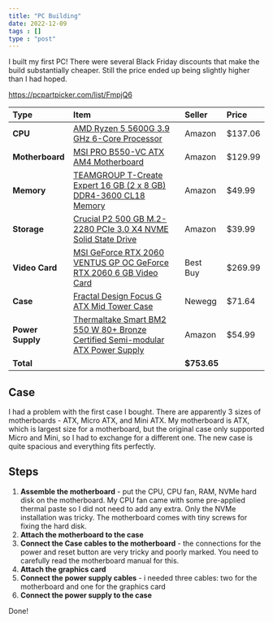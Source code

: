 ```yaml
---
title: "PC Building"
date: 2022-12-09
tags : []
type : "post"
---
```


I built my first PC! There were several Black Friday discounts that make the build substantially cheaper. Still the price ended up being slightly higher than I had hoped. 

https://pcpartpicker.com/list/FmpjQ6

Type|Item|Seller|Price
:----|:----|:----|:----
**CPU** | [AMD Ryzen 5 5600G 3.9 GHz 6-Core Processor](https://pcpartpicker.com/product/sYmmP6/amd-ryzen-5-5600g-39-ghz-6-core-processor-100-100000252box) | Amazon | $137.06 
**Motherboard** | [MSI PRO B550-VC ATX AM4 Motherboard](https://pcpartpicker.com/product/pFRYcf/msi-pro-b550-vc-atx-am4-motherboard-pro-b550-vc) | Amazon | $129.99 
**Memory** | [TEAMGROUP T-Create Expert 16 GB (2 x 8 GB) DDR4-3600 CL18 Memory](https://pcpartpicker.com/product/LygFf7/teamgroup-t-create-expert-16-gb-2-x-8-gb-ddr4-3600-cl18-memory-ttced416g3600hc18jdc01) | Amazon | $49.99 
**Storage** | [Crucial P2 500 GB M.2-2280 PCIe 3.0 X4 NVME Solid State Drive](https://pcpartpicker.com/product/G9XYcf/crucial-p2-500-gb-m2-2280-nvme-solid-state-drive-ct500p2ssd8) | Amazon | $39.99 
**Video Card** | [MSI GeForce RTX 2060 VENTUS GP OC GeForce RTX 2060 6 GB Video Card](https://pcpartpicker.com/product/3ZrRsY/msi-geforce-rtx-2060-6-gb-ventus-gp-oc-video-card-rtx-2060-ventus-gpoc) | Best Buy | $269.99 
**Case** | [Fractal Design Focus G ATX Mid Tower Case](https://pcpartpicker.com/product/ZHmxFT/fractal-design-focus-g-black-atx-mid-tower-case-fd-ca-focus-bk-w) | Newegg | $71.64 
**Power Supply** | [Thermaltake Smart BM2 550 W 80+ Bronze Certified Semi-modular ATX Power Supply](https://pcpartpicker.com/product/xQpmP6/thermaltake-smart-bm2-550-w-80-bronze-certified-semi-modular-atx-power-supply-ps-spd-0550mnfabu-1) | Amazon | $54.99 
 **Total** | | **$753.65**



## Case

I had a problem with the first case I bought. There are apparently 3 sizes of motherboards - ATX, Micro ATX, and Mini ATX. 
My motherboard is ATX, which is largest size for a motherboard, but the original case only supported Micro and Mini, so I had to exchange for a different one. 
The new case is quite spacious and everything fits perfectly.


## Steps

1. **Assemble the motherboard** - put the CPU, CPU fan, RAM, NVMe hard disk on the motherboard. 
My CPU fan came with some pre-applied thermal paste so I did not need to add any extra.
Only the NVMe installation was tricky.
The motherboard comes with tiny screws for fixing the hard disk.
1. **Attach the motherboard to the case**
2. **Connect the Case cables to the motherboard** - the connections for the power and reset button are very tricky and poorly marked. You need to carefully read the motherboard manual for this.
3. **Attach the graphics card** 
4. **Connect the power supply cables** - i needed three cables: two for the motherboard and one for the graphics card 
5. **Connect the power supply to the case**

Done!